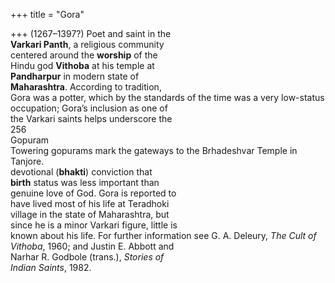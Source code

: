 +++
title = "Gora"

+++
(1267–1397?) Poet and saint in the  
**Varkari Panth**, a religious community  
centered around the **worship** of the  
Hindu god **Vithoba** at his temple at  
**Pandharpur** in modern state of  
**Maharashtra**. According to tradition,  
Gora was a potter, which by the standards of the time was a very low-status  
occupation; Gora’s inclusion as one of  
the Varkari saints helps underscore the  
256  
Gopuram  
Towering gopurams mark the gateways to the Brhadeshvar Temple in Tanjore.  
devotional (**bhakti**) conviction that  
**birth** status was less important than  
genuine love of God. Gora is reported to  
have lived most of his life at Teradhoki  
village in the state of Maharashtra, but  
since he is a minor Varkari figure, little is  
known about his life. For further information see G. A. Deleury, *The Cult of*  
*Vithoba*, 1960; and Justin E. Abbott and  
Narhar R. Godbole (trans.), *Stories of*  
*Indian Saints*, 1982.